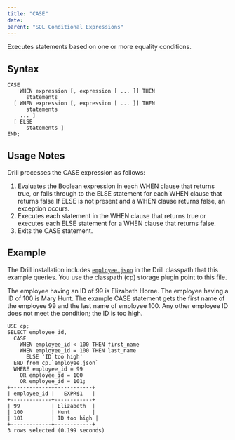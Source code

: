 ```yaml
---
title: "CASE"
date:  
parent: "SQL Conditional Expressions"
---
```

Executes statements based on one or more equality conditions.

## Syntax

    CASE
        WHEN expression [, expression [ ... ]] THEN
          statements
      [ WHEN expression [, expression [ ... ]] THEN
          statements
        ... ]
      [ ELSE
          statements ]
    END;

## Usage Notes
Drill processes the CASE expression as follows:

1. Evaluates the Boolean expression in each WHEN clause that returns true, or falls through to the ELSE statement for each WHEN clause that returns false.If ELSE is not present and a WHEN clause returns false, an exception occurs.
2. Executes each statement in the WHEN clause that returns true or executes each ELSE statement for a WHEN clause that returns false. 
3. Exits the CASE statement.

## Example

The Drill installation includes [`employee.json`]({{site.baseurl}}/docs/querying-json-files/) in the Drill classpath that this example queries. You use the classpath (cp) storage plugin point to this file. 

The employee having an ID of 99 is Elizabeth Horne. The employee having a ID of 100 is Mary Hunt. The example CASE statement gets the first name of the employee 99 and the last name of employee 100. Any other employee ID does not meet the condition; the ID is too high.

    USE cp;  
    SELECT employee_id, 
      CASE 
        WHEN employee_id < 100 THEN first_name 
        WHEN employee_id = 100 THEN last_name 
          ELSE 'ID too high' 
      END from cp.`employee.json` 
      WHERE employee_id = 99 
        OR employee_id = 100 
        OR employee_id = 101;
    +-------------+------------+
    | employee_id |   EXPR$1   |
    +-------------+------------+
    | 99          | Elizabeth  |
    | 100         | Hunt       |
    | 101         | ID too high |
    +-------------+------------+
    3 rows selected (0.199 seconds)
